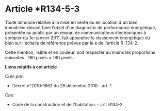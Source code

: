 # Article *R134-5-3

Toute annonce relative à la mise en vente ou en location d'un bien immobilier devant faire l'objet d'un diagnostic de
performance énergétique, présentée au public par un réseau de communications électroniques à compter du 1er janvier 2011,
fait apparaître le classement énergétique du bien sur l'échelle de référence prévue par le e de l'article R. 134-2. 

Cette mention, lisible et en couleur, doit respecter au moins les proportions suivantes : 180 pixels × 180 pixels.

**Liens relatifs à cet article**

_Créé par_:

  - Décret n°2010-1662 du 28 décembre 2010 - art. 1

_Cite_:

  - Code de la construction et de l'habitation. - art. R134-2
